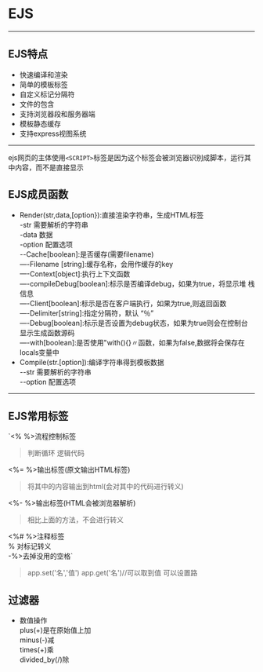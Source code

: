 # EJS

***

## EJS特点
* 快速编译和渲染<br>
* 简单的模板标签<br>
* 自定义标记分隔符<br>
* 文件的包含<br>
* 支持浏览器段和服务器端<br>
* 模板静态缓存<br>
* 支持express视图系统<br>

***

ejs网页的主体使用`<SCRIPT>`标签是因为这个标签会被浏览器识别成脚本，运行其中内容，而不是直接显示

## EJS成员函数
* Render(str,data,[option}):直接渲染字符串，生成HTML标签<br>
  -str 需要解析的字符串<br>
  -data 数据<br>
  -option 配置选项<br>
      --Cache[boolean]:是否缓存(需要filename)<br>
      —-Filename [string]:缓存名称，会用作缓存的key<br>
      —-Context[object]:执行上下文函数<br>
      —-compileDebug[boolean]:标示是否编译debug，如果为true，将显示堆 栈信息<br>
      —-Client[boolean]:标示是否在客户端执行，如果为true,则返回函数<br>
      —-Delimiter[string]:指定分隔符，默认 “％”<br>
      —-Debug[boolean]:标示是否设置为debug状态，如果为true则会在控制台 显示生成函数源码<br>
      —-with[boolean]:是否使用"with(){}〃函数，如果为false,数据将会保存在 locals变量中<br>
* Compile(str.[option]):编译字符串得到模板数据<br>
      --str 需要解析的字符串<br>
      --option 配置选项<br>

***

## EJS常用标签
`<% %>流程控制标签<br>
  >判断循环  逻辑代码  <br>

<%= %>输出标签(原文输出HTML标签)<br>
  >将其中的内容输出到html(会对其中的代码进行转义)<br>

<%- %>输出标签(HTML会被浏览器解析)<br>
  >相比上面的方法，不会进行转义<br>

<%# %>注释标签<br>
% 对标记转义<br>
-%>去掉没用的空格`<br>


>app.set('名','值')
>app.get('名')//可以取到值
>可以设置路


## 过滤器
* 数值操作<br>
  plus(+)是在原始值上加<br>
  minus(-)减<br>
  times(+)乘<br>
  divided_by(/)除<br>
